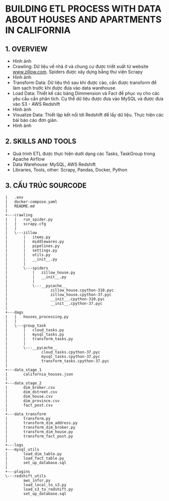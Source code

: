 # BUILDING ETL PROCESS WITH DATA ABOUT HOUSES AND APARTMENTS IN CALIFORNIA

## 1. OVERVIEW
- Hình ảnh
- Crawling: Dữ liệu về nhà ở và chung cư được triết xuất từ website www.zillow.com. Spiders được xây dựng bằng thư viện Scrapy
- Hình ảnh
- Transform Data: Dữ liệu thô sau khi được cào, cần được transform để làm sạch trước khi được đưa vào data warehouse.
- Load Data: Thiết kế các bảng Dimmension và Fact để phục vụ cho các yêu cầu cần phân tích. Cụ thể dữ liệu được đưa vào MySQL và được đưa vào S3 - AWS Redshift
- Hình ảnh
- Visualize Data: Thiết lập kết nối tới Redshift để lấy dữ liệu. Thực hiện các bài báo cáo đơn giản.
- Hình ảnh

## 2. SKILLS AND TOOLS
- Quá trình ETL được thực hiện dưới dạng các Tasks, TaskGroup trong Apache Airflow
- Data Warehouse: MySQL, AWS Redshift
- Libraries, Tools, other: Scrapy, Pandas, Docker, Python

## 3. CẤU TRÚC SOURCODE
```
|   .env
|   docker-compose.yaml
|   README.md
|
+---crawling
|   |   run_spider.py
|   |   scrapy.cfg
|   |
|   \---zillow
|       |   items.py
|       |   middlewares.py
|       |   pipelines.py
|       |   settings.py
|       |   utils.py
|       |   __init__.py
|       |
|       \---spiders
|           |   zillow_house.py
|           |   __init__.py
|           |
|           \---__pycache__
|                   zillow_house.cpython-310.pyc
|                   zillow_house.cpython-37.pyc
|                   __init__.cpython-310.pyc
|                   __init__.cpython-37.pyc
|
+---dags
|   |   houses_processing.py
|   |
|   \---group_task
|       |   cloud_tasks.py
|       |   mysql_tasks.py
|       |   transform_tasks.py
|       |
|       \---__pycache__
|               cloud_tasks.cpython-37.pyc
|               mysql_tasks.cpython-37.pyc
|               transform_tasks.cpython-37.pyc
|
+---data_stage_1
|       california_houses.json
|
+---data_stage_2
|       dim_broker.csv
|       dim_dstreet.csv
|       dim_house.csv
|       dim_province.csv
|       fact_post.csv
|
+---data_transform
|       transform.py
|       transform_dim_address.py
|       transform_dim_broker.py
|       transform_dim_house.py
|       transform_fact_post.py
|
+---logs
+---mysql_utils
|       load_dim_table.py
|       load_fact_table.py
|       set_up_database.sql
|
+---plugins
\---redshift_utils
        aws_infor.py
        load_local_to_s3.py
        load_s3_to_redshift.py
        set_up_database.sql
```
